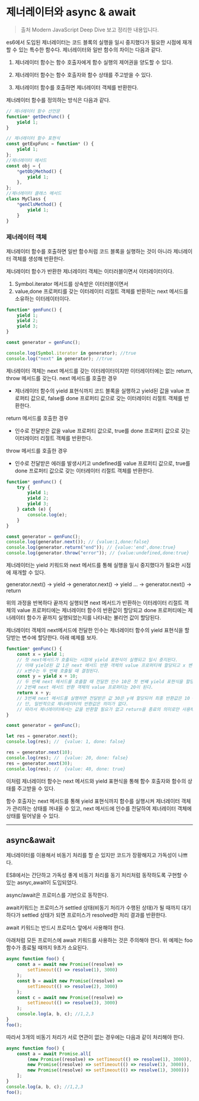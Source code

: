 # 제너레이터와 async & await

> 출처 Modern JavaScript Deep Dive 보고 정리한 내용입니다.

es6에서 도입된 제너레이터는 코드 블록의 실행을 일시 중지했다가 필요한 시점에 재개할 수 있는 특수한 함수다. 제너레이터와 일반 함수의 차이는 다음과 같다.

1. 제너레이터 함수는 함수 호출자에게 함수 실행의 제어권을 양도할 수 있다.

2. 제너레이터 함수는 함수 호출자와 함수 상태를 주고받을 수 있다.

3. 제너레이터 함수를 호출하면 제너레이터 객체를 반환한다.

제너레이터 함수를 정의하는 방식은 다음과 같다.

```js
// 제너레이터 함수 선언문
function* getDecFunc() {
    yield 1;
}

// 제너레이터 함수 표현식
const getExpFunc = function* () {
    yield 1;
};
//제너레이터 메서드
const obj = {
    *getObjMethod() {
        yield 1;
    },
};
//제너레이터 클래스 메서드
class MyClass {
    *genClsMethod() {
        yield 1;
    }
}
```

### 제너레이터 객체

제너레이터 함수를 호출하면 일반 함수처럼 코드 블록을 실행하는 것이 아니라 제너레이터 객체를 생성해 반환한다.

제너레이터 함수가 반환한 제너레이터 객체는 이터러블이면서 이터레이터이다.

1. Symbol.iterator 메서드를 상속받은 이터러블이면서
2. value,done 프로퍼티를 갖는 이터레이터 리절트 객체를 반환하는 next 메서드를 소유하는 이터레이터이다.

```js
function* genFunc() {
    yield 1;
    yield 2;
    yield 3;
}

const generator = genFunc();

console.log(Symbol.iterator in generator); //true
console.log("next" in generator); //true
```

제너레이터 객체는 next 메서드를 갖는 이터레이터이지만 이터레이터에는 없는 return, throw 메서드를 갖는다.
next 메서드를 호출한 경우

-   제너레이터 함수의 yield 표현식까지 코드 블록을 실행하고 yield된 값을 value 프로퍼티 값으로, false를 done 프로퍼티 값으로 갖는 이터레이터 리절트 객체를 반환한다.

return 메서드를 호출한 경우

-   인수로 전달받은 값을 value 프로퍼티 값으로, true를 done 프로퍼티 값으로 갖는 이터레이터 리절트 객체를 반환한다.

throw 메서드를 호출한 경우

-   인수로 전달받은 에러를 발생시키고 undefined를 value 프로퍼티 값으로, true를 done 프로퍼티 값으로 갖는 이터레이터 리절트 객체를 반환한다.

```js
function* genFunc() {
    try {
        yield 1;
        yield 2;
        yield 3;
    } catch (e) {
        console.log(e);
    }
}

const generator = genFunc();
console.log(generator.next()); // {value:1,done:false}
console.log(generator.return("end")); // {value:'end',done:true}
console.log(generator.throw("error")); // {value:undefined,done:true}
```

제너레이터는 yield 키워드와 next 메서드를 통해 실행을 일시 중지했다가 필요한 시점에 재개할 수 있다.

generator.next() -> yield -> generator.next() -> yield ... -> generator.next() -> return

위의 과정을 반복하다 끝까지 실행되면 next 메서드가 반환하는 이터레이터 리절트 객체의 value 프로퍼티에는 제너레이터 함수의 반환값이 할당되고 done 프로퍼티에는 제너레이터 함수가 끝까지 실행되었는지를 나타내는 불리언 값이 할당된다.

제너레이터 객체의 next메서드에 전달한 인수는 제너레이터 함수의 yield 표현식을 할당받는 변수에 할당한다. 아래 예제를 보자.

```js
function* genFunc() {
    const x = yield 1;
    // 첫 next메서드가 호출되는 시점에 yield 표현식이 실행되고 일시 중지된다.
    // 이때 yield된 값 1은 next 메서드 반환 객체의 value 프로퍼티에 할당되고 x 변수에는 아무것도 할당되지 않았다.
    // x변수는 두 번째 호출될 때 결정된다.
    const y = yield x + 10;
    // 두 번째 next 메서드를 호출할 때 전달한 인수 10은 첫 번쨰 yield 표현식을 할당받는 x 변수에 할당된다.
    // 2번째 next 메서드 반환 객체의 value 프로퍼티는 20이 된다.
    return x + y;
    // 3번째 next 메서드를 실행하면 전달받은 값 30은 y에 할당되어 최종 반환값은 10 + 30 이다.
    // 단, 일반적으로 제너레이터의 반환값은 의미가 없다.
    // 따라서 제너레이터에서는 값을 반환할 필요가 없고 return을 종료의 의미로만 사용해야 한다.
}

const generator = genFunc();

let res = generator.next();
console.log(res); //  {value: 1, done: false}

res = generator.next(10);
console.log(res); //  {value: 20, done: false}
res = generator.next(30);
console.log(res); //  {value: 40, done: true}
```

이처럼 제너레이터 함수는 next 메서드와 yield 표현식을 통해 함수 호출자와 함수의 상태를 주고받을 수 있다.

함수 호출자는 next 메서드를 통해 yield 표현식까지 함수를 실행시켜 제너레이터 객체가 관리하는 상태를 꺼내올 수 있고, next 메서드에 인수를 전달하여 제너레이터 객체에 상태를 밀어넣을 수 있다.

---

## async&await

제너레이터를 이용해서 비동기 처리를 할 순 있지만 코드가 장황해지고 가독성이 나쁘다.

ES8에서는 간단하고 가독성 좋게 비동기 처리를 동기 처리처럼 동작하도록 구현할 수 있는 asnyc,await이 도입되었다.

async/await은 프로미스를 기반으로 동작한다.

await키워드는 프로미스가 settled 상태(비동기 처리가 수행된 상태)가 될 때까지 대기하다가 settled 상태가 되면 프로미스가 resolved한 처리 결과를 반환한다.

await 키워드는 반드시 프로미스 앞에서 사용해야 한다.

아래처럼 모든 프로미스에 await 키워드를 사용하는 것은 주의해야 한다. 위 예제는 foo 함수가 종료될 때까지 9초가 소요된다.

```js
async function foo() {
    const a = await new Promise((resolve) =>
        setTimeout(() => resolve(1), 3000)
    );
    const b = await new Promise((resolve) =>
        setTimeout(() => resolve(2), 3000)
    );
    const c = await new Promise((resolve) =>
        setTimeout(() => resolve(3), 3000)
    );
    console.log(a, b, c); //1,2,3
}
foo();
```

따라서 3개의 비동기 처리가 서로 연관이 없는 경우에는 다음과 같이 처리해야 한다.

```js
async function foo() {
    const a = await Promise.all[
        (new Promise((resolve) => setTimeout(() => resolve(1), 3000)),
        new Promise((resolve) => setTimeout(() => resolve(1), 3000)),
        new Promise((resolve) => setTimeout(() => resolve(1), 3000)))
    ];
}
console.log(a, b, c); //1,2,3
foo();
```
